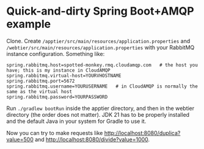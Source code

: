# Quick-and-dirty Spring Boot+AMQP example
Clone.
Create `/apptier/src/main/resources/application.properties` and `/webtier/src/main/resources/application.properties` with your RabbitMQ instance configuration. Something like:

```
spring.rabbitmq.host=spotted-monkey.rmq.cloudamqp.com   # the host you have; this is my instance in CloudAMQP
spring.rabbitmq.virtual-host=YOURVHOSTNAME
spring.rabbitmq.port=5672
spring.rabbitmq.username=YOURUSERNAME   # in CloudAMQP is normally the same as the virtual host
spring.rabbitmq.password=YOURPASSWORD
```

Run `./gradlew bootRun` inside the apptier directory, and then in the webtier directory (the order does not matter). JDK 21 has to be properly installed and the default Java in your system for Gradle to use it.

Now you can try to make requests like <http://localhost:8080/duplica?value=500> and <http://localhost:8080/divide?value=1000>.
